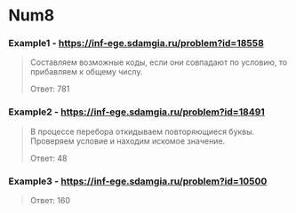 # Num8
### Example1 - https://inf-ege.sdamgia.ru/problem?id=18558
> Составляем возможные коды, если они совпадают по условию, то прибавляем к общему числу.
> 
> Ответ: 781


### Example2 - https://inf-ege.sdamgia.ru/problem?id=18491
> В процессе перебора откидываем повторяющиеся буквы. Проверяем условие и находим искомое значение.
> 
> Ответ: 48


### Example3 - https://inf-ege.sdamgia.ru/problem?id=10500
> Ответ: 160